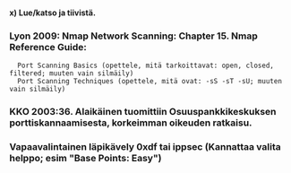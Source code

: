 #### x) Lue/katso ja tiivistä.

### Lyon 2009: Nmap Network Scanning: Chapter 15. Nmap Reference Guide:
      Port Scanning Basics (opettele, mitä tarkoittavat: open, closed, filtered; muuten vain silmäily)
      Port Scanning Techniques (opettele, mitä ovat: -sS -sT -sU; muuten vain silmäily)

### KKO 2003:36. Alaikäinen tuomittiin Osuuspankkikeskuksen porttiskannaamisesta, korkeimman oikeuden ratkaisu.

### Vapaavalintainen läpikävely 0xdf tai ippsec (Kannattaa valita helppo; esim "Base Points: Easy")
